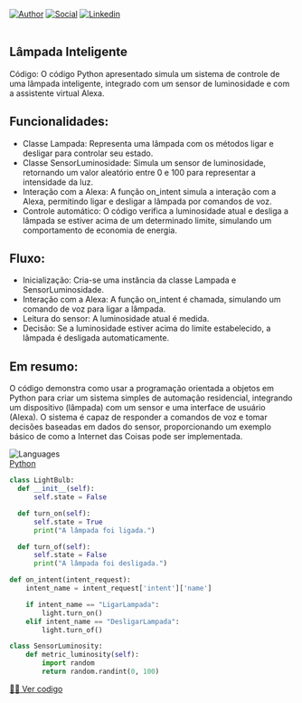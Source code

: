 [![Author](https://img.shields.io/badge/Dev-Nadi%20Duno-blueviolet%20)](https://portfolio-nadi.vercel.app/)
[![Social](https://img.shields.io/twitter/follow/nadiduno?label=%40nadiduno&style=social)](https://twitter.com/nadiduno)
[![Linkedin](https://img.shields.io/badge/in-Nadi%20Duno-blue)](https://www.linkedin.com/in/nadiduno/)
<br />
<br />

## Lâmpada Inteligente

Código: O código Python apresentado simula um sistema de controle de uma lâmpada inteligente, integrado com um sensor de luminosidade e com a assistente virtual Alexa.

## Funcionalidades:

* Classe Lampada: Representa uma lâmpada com os métodos ligar e desligar para controlar seu estado.
* Classe SensorLuminosidade: Simula um sensor de luminosidade, retornando um valor aleatório entre 0 e 100 para representar a intensidade da luz.
* Interação com a Alexa: A função on_intent simula a interação com a Alexa, permitindo ligar e desligar a lâmpada por comandos de voz.
* Controle automático: O código verifica a luminosidade atual e desliga a lâmpada se estiver acima de um determinado limite, simulando um comportamento de economia de energia.

## Fluxo:

* Inicialização: Cria-se uma instância da classe Lampada e SensorLuminosidade.
* Interação com a Alexa: A função on_intent é chamada, simulando um comando de voz para ligar a lâmpada.
* Leitura do sensor: A luminosidade atual é medida.
* Decisão: Se a luminosidade estiver acima do limite estabelecido, a lâmpada é desligada automaticamente.

## Em resumo:

O código demonstra como usar a programação orientada a objetos em Python para criar um sistema simples de automação residencial, integrando um dispositivo (lâmpada) com um sensor e uma interface de usuário (Alexa). O sistema é capaz de responder a comandos de voz e tomar decisões baseadas em dados do sensor, proporcionando um exemplo básico de como a Internet das Coisas pode ser implementada.

![Languages](https://img.shields.io/badge/%3C%2F%3E-languages-lightgrey)<br/>
[Python](https://www.python.org/)
<br/>

~~~ Python - POO
class LightBulb:
  def __init__(self):
      self.state = False

  def turn_on(self):
      self.state = True
      print("A lâmpada foi ligada.")

  def turn_of(self):
      self.state = False
      print("A lâmpada foi desligada.")
~~~

~~~python - Simulating Alexa
def on_intent(intent_request):
    intent_name = intent_request['intent']['name']

    if intent_name == "LigarLampada":
        light.turn_on()
    elif intent_name == "DesligarLampada":
        light.turn_of()
~~~

~~~python - Sensor
class SensorLuminosity:
    def metric_luminosity(self):
        import random
        return random.randint(0, 100)
~~~

[👩‍💻 Ver codigo](https://github.com/nadiduno/LampPoo/blob/main/main.py)